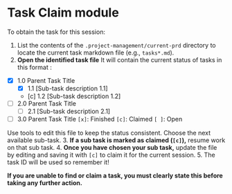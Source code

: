 
# Task Claim module
To obtain the task for this session:
1. List the contents of the `.project-management/current-prd` directory to locate the current task markdown file (e.g., `tasks*.md`).
2. **Open the identified task file** It will contain the current status of tasks in this format :
- [x] 1.0 Parent Task Title 
  - [x] 1.1 [Sub-task description 1.1]
  - [c] 1.2 [Sub-task description 1.2]
- [ ] 2.0 Parent Task Title
  - [ ] 2.1 [Sub-task description 2.1]
- [ ] 3.0 Parent Task Title
`[x]`: Finished
`[c]`: Claimed
`[ ]`: Open

Use tools to edit this file to keep the status consistent.  Choose the next available sub-task.
3. **If a sub task is marked as claimed (`[c]`),** resume work on that sub task.
4. **Once you have chosen your sub task,** update the file by editing and saving it with `[c]` to claim it for the current session.
5. The task ID will be used so remember it!

**If you are unable to find or claim a task, you must clearly state this before taking any further action.**

